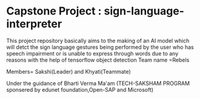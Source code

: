 # Capstone Project : sign-language-interpreter

This project repository basically aims to the making of an AI model which will detct the sign language gestures being performed by the user who has speech impairment or is unable to express through words due to any reasons with the help of tensorflow object detection
Team name =Rebels

Members= Sakshi(Leader) and Khyati(Teammate)

Under the guidance of Bharti Verma Ma'am
(TECH-SAKSHAM PROGRAM sponsered by edunet foundation,Open-SAP and Microsoft)
